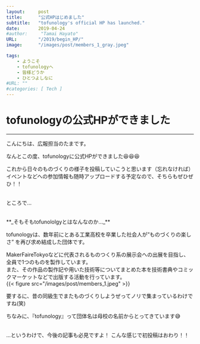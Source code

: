 ```yaml
---
layout:     post
title:      "公式HPはじめました"
subtitle:   "tofunology's official HP has launched."
date:       2019-04-24
#author:     "Tamai Hayato"
URL:        "/2019/begin_HP/"
image:      "/images/post/members_1_gray.jpeg"

tags:
    - ようこそ
    - tofunologyへ
    - 皆様どうか
    - ひとつよしなに
#URL: ""
#categories: [ Tech ]
---
```


# tofunologyの公式HPができました
*****

こんにちは、広報担当のたまです。  

なんとこの度、tofunologyに公式HPができました😆😆😆  

これから日々のものづくりの様子を投稿していこうと思います（忘れなければ）   
イベントなどへの参加情報も随時アップロードする予定なので、そちらもぜひぜひ！！  
<br>

ところで...  

<br>
**_そもそもtofunololgyとはなんなのか..._**  

tofunologyは、数年前にとある工業高校を卒業した社会人が”ものづくりの楽しさ” を再び求め結成した団体です。

MakerFaireTokyoなどに代表されるものつくり系の展示会への出展を目指し、全員で1つのものを製作しています。  
また、その作品の製作記や用いた技術等についてまとめた本を技術書典やコミックマーケットなどで出版する活動を行っています。  
{{< figure src="/images/post/members_1.jpeg" >}}

要するに、昔の同級生でまたものづくりしようぜってノリで集まっているわけですね(笑)


ちなみに、『tofunology』って団体名は母校の名前からとってきています😅

<br>
...というわけで、今後の記事も必見ですよ！  
こんな感じで初投稿はおわり！！

